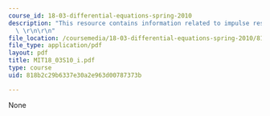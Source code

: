 ```yaml
---
course_id: 18-03-differential-equations-spring-2010
description: "This resource contains information related to impulse response and convolution.\
  \ \r\n\r\n"
file_location: /coursemedia/18-03-differential-equations-spring-2010/818b2c29b6337e30a2e963d00787373b_MIT18_03S10_i.pdf
file_type: application/pdf
layout: pdf
title: MIT18_03S10_i.pdf
type: course
uid: 818b2c29b6337e30a2e963d00787373b

---
```

None
